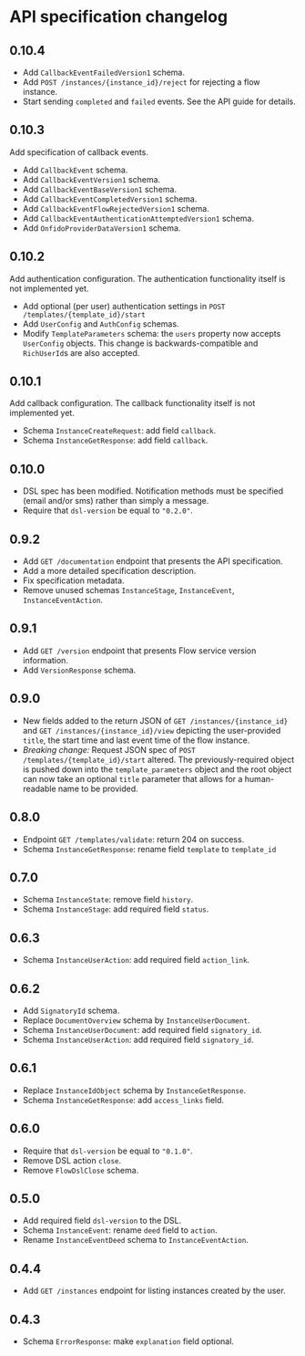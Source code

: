 # API specification changelog

## 0.10.4

* Add `CallbackEventFailedVersion1` schema.
* Add `POST /instances/{instance_id}/reject` for rejecting a flow instance.
* Start sending `completed` and `failed` events. See the API guide for details.

## 0.10.3

Add specification of callback events.

* Add `CallbackEvent` schema.
* Add `CallbackEventVersion1` schema.
* Add `CallbackEventBaseVersion1` schema.
* Add `CallbackEventCompletedVersion1` schema.
* Add `CallbackEventFlowRejectedVersion1` schema.
* Add `CallbackEventAuthenticationAttemptedVersion1` schema.
* Add `OnfidoProviderDataVersion1` schema.

## 0.10.2

Add authentication configuration. The authentication functionality itself is not implemented yet.

* Add optional (per user) authentication settings in `POST /templates/{template_id}/start`
* Add `UserConfig` and `AuthConfig` schemas.
* Modify `TemplateParameters` schema: the `users` property now accepts `UserConfig`
  objects. This change is backwards-compatible and `RichUserId`s are also accepted.

## 0.10.1

Add callback configuration. The callback functionality itself is not implemented yet.

* Schema `InstanceCreateRequest`: add field `callback`.
* Schema `InstanceGetResponse`: add field `callback`.

## 0.10.0

* DSL spec has been modified. Notification methods must be specified (email and/or sms) rather than simply a message.
* Require that `dsl-version` be equal to `"0.2.0"`.

## 0.9.2

* Add `GET /documentation` endpoint that presents the API specification.
* Add a more detailed specification description.
* Fix specification metadata.
* Remove unused schemas `InstanceStage`, `InstanceEvent`, `InstanceEventAction`.

## 0.9.1

* Add `GET /version` endpoint that presents Flow service version information.
* Add `VersionResponse` schema.

## 0.9.0

* New fields added to the return JSON of `GET /instances/{instance_id}` and
  `GET /instances/{instance_id}/view` depicting the user-provided `title`, the
  start time and last event time of the flow instance.
* _Breaking change:_ Request JSON spec of `POST /templates/{template_id}/start`
  altered. The previously-required object is pushed down into the
  `template_parameters` object and the root object can now take an optional
  `title` parameter that allows for a human-readable name to be provided.

## 0.8.0

* Endpoint `GET /templates/validate`: return 204 on success.
* Schema `InstanceGetResponse`: rename field `template` to `template_id`

## 0.7.0

* Schema `InstanceState`: remove field `history`.
* Schema `InstanceStage`: add required field `status`.

## 0.6.3

* Schema `InstanceUserAction`: add required field `action_link`.

## 0.6.2

* Add `SignatoryId` schema.
* Replace `DocumentOverview` schema by `InstanceUserDocument`.
* Schema `InstanceUserDocument`: add required field `signatory_id`.
* Schema `InstanceUserAction`: add required field `signatory_id`.

## 0.6.1

* Replace `InstanceIdObject` schema by `InstanceGetResponse`.
* Schema `InstanceGetResponse`: add `access_links` field.

## 0.6.0

* Require that `dsl-version` be equal to `"0.1.0"`.
* Remove DSL action `close`.
* Remove `FlowDslClose` schema.

## 0.5.0

* Add required field `dsl-version` to the DSL.
* Schema `InstanceEvent`: rename `deed` field to `action`.
* Rename `InstanceEventDeed` schema to `InstanceEventAction`.

## 0.4.4

* Add `GET /instances` endpoint for listing instances created by the user.

## 0.4.3

* Schema `ErrorResponse`: make `explanation` field optional.
